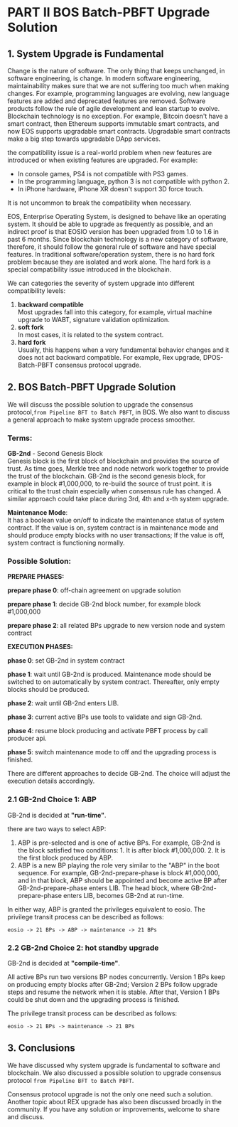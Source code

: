 # PART II  BOS Batch-PBFT Upgrade Solution
## 1. System Upgrade is Fundamental
Change is the nature of software. The only thing that keeps unchanged, in software engineering, is change. In modern software engineering, maintainability makes sure that we are not suffering too much when making changes. For example, programming languages are evolving, new language features are added and deprecated features are removed. Software products follow the rule of agile development and lean startup to evolve. Blockchain technology is no exception. For example, Bitcoin doesn't have a smart contract, then Ethereum supports immutable smart contracts, and now EOS supports upgradable smart contracts. Upgradable smart contracts make a big step towards upgradable DApp services.

the compatibility issue is a real-world problem when new features are introduced or when existing features are upgraded. For example:
- In console games, PS4 is not compatible with PS3 games.
- In the programming language, python 3 is not compatible with python 2.
- In iPhone hardware, iPhone XR doesn't support 3D force touch.

It is not uncommon to break the compatibility when necessary.

EOS, Enterprise Operating System, is designed to behave like an operating system. It should be able to upgrade as frequently as possible, and an indirect proof is that EOSIO version has been upgraded from 1.0 to 1.6 in past 6 months. Since blockchain technology is a new category of software, therefore, it should follow the general rule of software and have special features. In traditional software/operation system, there is no hard fork problem because they are isolated and work alone. The hard fork is a special compatibility issue introduced in the blockchain.

We can categories the severity of system upgrade into different compatibility levels:
1. **backward compatible**  
Most upgrades fall into this category, for example, virtual machine upgrade to WABT, signature validation optimization.
2. **soft fork**  
In most cases, it is related to the system contract.
3. **hard fork**  
Usually, this happens when a very fundamental behavior changes and it does not act backward compatible. For example, Rex upgrade, DPOS-Batch-PBFT consensus protocol upgrade.


## 2. BOS Batch-PBFT Upgrade Solution
We will discuss the possible solution to upgrade the consensus protocol,`from Pipeline BFT to Batch PBFT`, in BOS. We also want to discuss a general approach to make system upgrade process smoother.

### Terms:

**GB-2nd** - Second Genesis Block  
Genesis block is the first block of blockchain and provides the source of trust. As time goes, Merkle tree and node network work together to provide the trust of the blockchain. GB-2nd is the second genesis block, for example in block #1,000,000, to re-build the source of trust point. it is critical to the trust chain especially when consensus rule has changed. A similar approach could take place during 3rd, 4th and x-th system upgrade.

**Maintenance Mode**:  
It has a boolean value on/off to indicate the maintenance status of system contract. If the value is on, system contract is in maintenance mode and should produce empty blocks with no user transactions; If the value is off, system contract is functioning normally.

### Possible Solution:  
**PREPARE PHASES:**

**prepare phase 0**: off-chain agreement on upgrade solution

**prepare phase 1**: decide GB-2nd block number, for example block #1,000,000

**prepare phase 2**: all related BPs upgrade to new version node and system contract

**EXECUTION PHASES:**

**phase 0**: set GB-2nd in system contract

**phase 1**: wait until GB-2nd is produced. Maintenance mode should be switched to on automatically by system contract. Thereafter, only empty blocks should be produced.

**phase 2**: wait until GB-2nd enters LIB.

**phase 3**: current active BPs use tools to validate and sign GB-2nd.

**phase 4**: resume block producing and activate PBFT process by call producer api.

**phase 5**: switch maintenance mode to off and the upgrading process is finished.

There are different approaches to decide GB-2nd. The choice will adjust the execution details accordingly.
### 2.1 GB-2nd Choice 1: ABP
GB-2nd is decided at **"run-time"**.

there are two ways to select ABP:
1. ABP is pre-selected and is one of active BPs. For example, GB-2nd is the block satisfied two conditions: 1. It is after block #1,000,000. 2. It is the first block produced by ABP.
2. ABP is a new BP playing the role very similar to the "ABP" in the boot sequence. For example, GB-2nd-prepare-phase is block #1,000,000, and in that block, ABP should be appointed and become active BP after GB-2nd-prepare-phase enters LIB. The head block, where GB-2nd-prepare-phase enters LIB, becomes GB-2nd at run-time.

In either way, ABP is granted the privileges equivalent to eosio. The privilege transit process can be described as follows:  

`eosio -> 21 BPs -> ABP -> maintenance -> 21 BPs`

### 2.2 GB-2nd Choice 2: hot standby upgrade
GB-2nd is decided at **"compile-time"**.

All active BPs run two versions BP nodes concurrently. Version 1 BPs keep on producing empty blocks after GB-2nd; Version 2 BPs follow upgrade steps and resume the network when it is stable. After that, Version 1 BPs could be shut down and the upgrading process is finished.

The privilege transit process can be described as follows:  

`eosio -> 21 BPs -> maintenance -> 21 BPs`

## 3. Conclusions
We have discussed why system upgrade is fundamental to software and blockchain. We also discussed a possible solution to upgrade consensus protocol `from Pipeline BFT to Batch PBFT`.

Consensus protocol upgrade is not the only one need such a solution. Another topic about REX upgrade has also been discussed broadly in the community. If you have any solution or improvements, welcome to share and discuss.  
